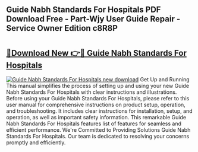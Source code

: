 ## Guide Nabh Standards For Hospitals PDF Download Free - Part-Wjy User Guide Repair - Service Owner Edition c8R8P

# <h2><a href="http://bc53113.oget.top/?id=Guide+Nabh+Standards+For+Hospitals">🔗Download New 👉🔴 Guide Nabh Standards For Hospitals</a></h2>

[![Guide Nabh Standards For Hospitals new download](https://i.imgur.com/5g1atiW.png)](http://bc53113.oget.top/?id=Guide+Nabh+Standards+For+Hospitals)
Get Up and Running This manual simplifies the process of setting up and using your new Guide Nabh Standards For Hospitals with clear instructions and illustrations. Before using your Guide Nabh Standards For Hospitals, please refer to this user manual for comprehensive instructions on product setup, operation, and troubleshooting. It includes clear instructions for installation, setup, and operation, as well as important safety information. This remarkable Guide Nabh Standards For Hospitals features list of features for seamless and efficient performance. We're Committed to Providing Solutions Guide Nabh Standards For Hospitals. Our team is dedicated to resolving your concerns promptly and efficiently.
